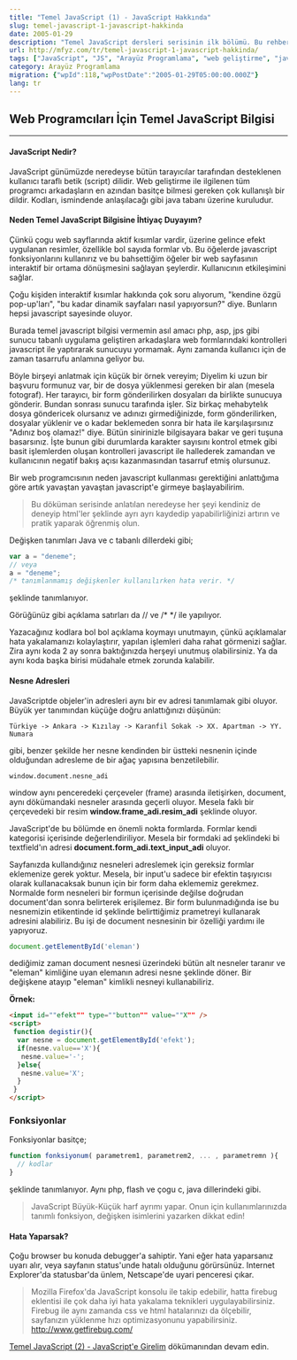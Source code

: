 ```yaml
---
title: "Temel JavaScript (1) - JavaScript Hakkında"
slug: temel-javascript-1-javascript-hakkinda
date: 2005-01-29
description: "Temel JavaScript dersleri serisinin ilk bölümü. Bu rehber, JavaScript'in ne olduğunu, web geliştirmede neden önemli olduğunu, değişken tanımlamayı ve HTML nesnelerine erişimi (`document.getElementById`) temel düzeyde açıklıyor."
url: http://mfyz.com/tr/temel-javascript-1-javascript-hakkinda/
tags: ["JavaScript", "JS", "Arayüz Programlama", "web geliştirme", "javascript temelleri", "değişkenler", "DOM", "javascript dersleri", "betik dili"]
category: Arayüz Programlama
migration: {"wpId":118,"wpPostDate":"2005-01-29T05:00:00.000Z"}
lang: tr
---
```


## Web Programcıları İçin Temel JavaScript Bilgisi

* * *

#### JavaScript Nedir?

JavaScript günümüzde neredeyse bütün tarayıcılar tarafından desteklenen kullanıcı taraflı betik (script) dilidir. Web geliştirme ile ilgilenen tüm programcı arkadaşların en azından basitçe bilmesi gereken çok kullanışlı bir dildir. Kodları, ismindende anlaşılacağı gibi java tabanı üzerine kuruludur.

#### Neden Temel JavaScript Bilgisine İhtiyaç Duyayım?

Çünkü çogu web sayflarında aktif kısımlar vardir, üzerine gelince efekt uygulanan resimler, özellikle bol sayıda formlar vb. Bu öğelerde javascript fonksiyonlarını kullanırız ve bu bahsettiğim öğeler bir web sayfasının interaktif bir ortama dönüşmesini sağlayan şeylerdir. Kullanıcının etkileşimini sağlar.

Çoğu kişiden interaktif kısımlar hakkında çok soru alıyorum, "kendine özgü pop-up'ları", "bu kadar dinamik sayfaları nasıl yapıyorsun?" diye. Bunların hepsi javascript sayesinde oluyor.

Burada temel javascript bilgisi vermemin asıl amacı php, asp, jps gibi sunucu tabanlı uygulama geliştiren arkadaşlara web formlarındaki kontrolleri javascript ile yaptırarak sunucuyu yormamak. Aynı zamanda kullanıcı için de zaman tasarrufu anlamına geliyor bu.

Böyle birşeyi anlatmak için küçük bir örnek vereyim; Diyelim ki uzun bir başvuru formunuz var, bir de dosya yüklenmesi gereken bir alan (mesela fotograf). Her tarayıcı, bir form gönderilirken dosyaları da birlikte sunucuya gönderir. Bundan sonrası sunucu tarafında işler. Siz birkaç mehabytelık dosya göndericek olursanız ve adınızı girmediğinizde, form gönderilirken, dosyalar yüklenir ve o kadar beklemeden sonra bir hata ile karşılaşırsınız "Adınız boş olamaz!" diye. Bütün sinirinizle bilgisayara bakar ve geri tuşuna basarsınız. İşte bunun gibi durumlarda karakter sayısını kontrol etmek gibi basit işlemlerden oluşan kontrolleri javascript ile hallederek zamandan ve kullanıcının negatif bakış açısı kazanmasından tasarruf etmiş olursunuz.

Bir web programcısının neden javascript kullanması gerektiğini anlattığıma göre artık yavaştan yavaştan javascript'e girmeye başlayabilirim.

> Bu döküman serisinde anlatılan neredeyse her şeyi kendiniz de deneyip html'ler şeklinde ayrı ayrı kaydedip yapabilirliğinizi artırın ve pratik yaparak öğrenmiş olun.

Değişken tanımları Java ve c tabanlı dillerdeki gibi;

```js
var a = "deneme";
// veya
a = "deneme";
/* tanımlanmamış değişkenler kullanılırken hata verir. */
```
şeklinde tanımlanıyor.

Görüğünüz gibi açıklama satırları da // ve /* */ ile yapılıyor.

Yazacağınız kodlara bol bol açıklama koymayı unutmayın, çünkü açıklamalar hata yakalamanızı kolaylaştırır, yapılan işlemleri daha rahat görmenizi sağlar. Zira aynı koda 2 ay sonra baktığınızda herşeyi unutmuş olabilirsiniz. Ya da aynı koda başka birisi müdahale etmek zorunda kalabilir.

#### Nesne Adresleri

JavaScriptde objeler'in adresleri aynı bir ev adresi tanımlamak gibi oluyor. Büyük yer tanımından küçüğe doğru anlattığınızı düşünün:
```
Türkiye -> Ankara -> Kızılay -> Karanfil Sokak -> XX. Apartman -> YY. Numara

```
gibi, benzer şekilde her nesne kendinden bir üstteki nesnenin içinde olduğundan adresleme de bir ağaç yapısına benzetilebilir.
```
window.document.nesne_adi

```
window aynı penceredeki çerçeveler (frame) arasında iletişirken, document, aynı dökümandaki nesneler arasında geçerli oluyor. Mesela faklı bir çerçevedeki bir resim **window.frame_adi.resim_adi** şeklinde oluyor.

JavaScript'de bu bölümde en önemli nokta formlarda. Formlar kendi kategorisi içerisinde değerlendiriliyor. Mesela bir formdaki ad şeklindeki bi textfield'ın adresi **document.form_adi.text_input_adi** oluyor.

Sayfanızda kullandığınız nesneleri adreslemek için gereksiz formlar eklemenize gerek yoktur. Mesela, bir input'u sadece bir efektin taşıyıcısı olarak kullanacaksak bunun için bir form daha eklememiz gerekmez. Normalde form nesneleri bir formun içerisinde değilse doğrudan document'dan sonra belirterek erişilemez. Bir form bulunmadığında ise bu nesnemizin etikentinde id şeklinde belirttiğimiz prametreyi kullanarak adresini alabiliriz. Bu işi de document nesnesinin bir özelliği yardımı ile yapıyoruz.

```js
document.getElementById('eleman')
```
dediğimiz zaman document nesnesi üzerindeki bütün alt nesneler taranır ve "eleman" kimliğine uyan elemanın adresi nesne şeklinde döner. Bir değişkene atayıp "eleman" kimlikli nesneyi kullanabiliriz.

**Örnek:**

```html
<input id=""efekt"" type=""button"" value=""X"" />
<script>
 function degistir(){
  var nesne = document.getElementById('efekt');
  if(nesne.value=='X'){
   nesne.value='-';
  }else{
   nesne.value='X';
  }
 }
</script>
```

### Fonksiyonlar

Fonksiyonlar basitçe;

```js
function fonksiyonum( parametrem1, parametrem2, ... , parametremn ){
  // kodlar
}
```
şeklinde tanımlanıyor. Aynı php, flash ve çogu c, java dillerindeki gibi.

> JavaScript Büyük-Küçük harf ayrımı yapar. Onun için kullanımlarınızda tanımlı fonksiyon, değişken isimlerini yazarken dikkat edin!

#### Hata Yaparsak?

Çoğu browser bu konuda debugger'a sahiptir. Yani eğer hata yaparsanız uyarı alır, veya sayfanın status'unde hatalı olduğunu görürsünüz. Internet Explorer'da statusbar'da ünlem, Netscape'de uyari penceresi çıkar.

> Mozilla Firefox'da JavaScript konsolu ile takip edebilir, hatta firebug eklentisi ile çok daha iyi hata yakalama teknikleri uygulayabilirsiniz. Firebug ile aynı zamanda css ve html hatalarınızı da ölçebilir, sayfanızın yüklenme hızı optimizasyonunu yapabilirsiniz. http://www.getfirebug.com/

[Temel JavaScript (2) - JavaScript'e Girelim](/temel-javascript-2-javascripte-girelim/) dökümanından devam edin.